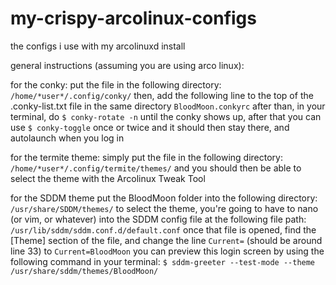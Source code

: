 # my-crispy-arcolinux-configs
the configs i use with my arcolinuxd install

general instructions (assuming you are using arco linux):
  
  for the conky:
    put the file in the following directory: `/home/*user*/.config/conky/`
    then, add the following line to the top of the .conky-list.txt file in the same directory
      `BloodMoon.conkyrc`
    after than, in your terminal, do 
      `$ conky-rotate -n`
    until the conky shows up, after that you can use 
      `$ conky-toggle`
    once or twice and it should then stay there, and autolaunch when you log in
    
  for the termite theme:
    simply put the file in the following directory: `/home/*user*/.config/termite/themes/`
    and you should then be able to select the theme with the Arcolinux Tweak Tool
  
  for the SDDM theme
    put the BloodMoon folder into the following directory: `/usr/share/SDDM/themes/`
    to select the theme, you're going to have to nano (or vim, or whatever) into the SDDM config file at the following file path: 
      `/usr/lib/sddm/sddm.conf.d/default.conf`
    once that file is opened, find the [Theme] section of the file, and change the line `Current=` (should be around line 33) to `Current=BloodMoon`
    you can preview this login screen by using the following command in your terminal:
    `$ sddm-greeter --test-mode --theme /usr/share/sddm/themes/BloodMoon/`
    
